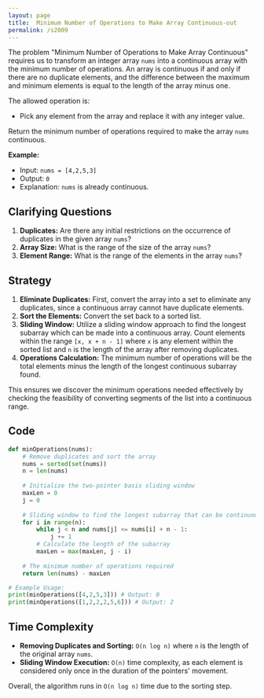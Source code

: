 ```yaml
---
layout: page
title:  Minimum Number of Operations to Make Array Continuous-out
permalink: /s2009
---
```


The problem "Minimum Number of Operations to Make Array Continuous" requires us to transform an integer array `nums` into a continuous array with the minimum number of operations. An array is continuous if and only if there are no duplicate elements, and the difference between the maximum and minimum elements is equal to the length of the array minus one.

The allowed operation is:
- Pick any element from the array and replace it with any integer value.

Return the minimum number of operations required to make the array `nums` continuous.

**Example:**
- Input: `nums = [4,2,5,3]`
- Output: `0`
- Explanation: `nums` is already continuous.

## Clarifying Questions
1. **Duplicates:** Are there any initial restrictions on the occurrence of duplicates in the given array `nums`?
2. **Array Size:** What is the range of the size of the array `nums`?
3. **Element Range:** What is the range of the elements in the array `nums`?

## Strategy
1. **Eliminate Duplicates:** First, convert the array into a set to eliminate any duplicates, since a continuous array cannot have duplicate elements.
2. **Sort the Elements:** Convert the set back to a sorted list.
3. **Sliding Window:** Utilize a sliding window approach to find the longest subarray which can be made into a continuous array. Count elements within the range `[x, x + n - 1]` where `x` is any element within the sorted list and `n` is the length of the array after removing duplicates.
4. **Operations Calculation:** The minimum number of operations will be the total elements minus the length of the longest continuous subarray found.

This ensures we discover the minimum operations needed effectively by checking the feasibility of converting segments of the list into a continuous range.

## Code
```python
def minOperations(nums):
    # Remove duplicates and sort the array
    nums = sorted(set(nums))
    n = len(nums)
    
    # Initialize the two-pointer basis sliding window
    maxLen = 0
    j = 0
    
    # Sliding window to find the longest subarray that can be continuous
    for i in range(n):
        while j < n and nums[j] <= nums[i] + n - 1:
            j += 1
        # Calculate the length of the subarray
        maxLen = max(maxLen, j - i)
    
    # The minimum number of operations required
    return len(nums) - maxLen

# Example Usage:
print(minOperations([4,2,5,3])) # Output: 0
print(minOperations([1,2,2,2,5,6])) # Output: 2
```

## Time Complexity
- **Removing Duplicates and Sorting:** `O(n log n)` where `n` is the length of the original array `nums`.
- **Sliding Window Execution:** `O(n)` time complexity, as each element is considered only once in the duration of the pointers' movement.
  
Overall, the algorithm runs in `O(n log n)` time due to the sorting step.